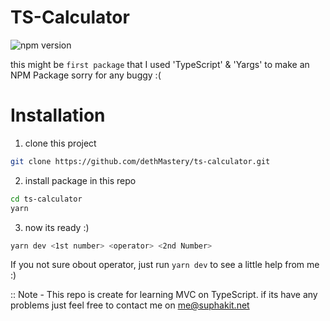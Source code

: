 # TS-Calculator
![npm version](https://img.shields.io/npm/v/kalku?color=whitesmoke&logoColor=%232e2f2f&style=for-the-badge)

this might be `first package` that I used 'TypeScript' & 'Yargs' to make an NPM Package sorry for any buggy :(

# Installation

1. clone this project

```zsh
git clone https://github.com/dethMastery/ts-calculator.git
```

2. install package in this repo

```zsh
cd ts-calculator
yarn
```

3. now its ready :)

```zsh
yarn dev <1st number> <operator> <2nd Number>
```

If you not sure obout operator, just run `yarn dev` to see a little help from me :)

:: Note - This repo is create for learning MVC on TypeScript. if its have any problems just feel free to contact me on [<me@suphakit.net>](mailto:me@suphakit.net)